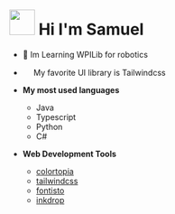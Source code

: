 # <img src="https://media.giphy.com/media/hvRJCLFzcasrR4ia7z/giphy.gif" width="45"> Hi I'm Samuel
- 🤖 Im Learning WPILib for robotics

- <img src="https://cdn.worldvectorlogo.com/logos/tailwindcss.svg" width="15px"> My favorite UI library is Tailwindcss

- **My most used languages**
    - Java
    - Typescript
    - Python
    - C#

- **Web Development Tools**
    - [colortopia](https://colortopia.io/)
    - [tailwindcss](https://tailwindcss.com)
    - [fontisto](https://fontisto.com/)
    - [inkdrop](https://www.inkdrop.app/)
